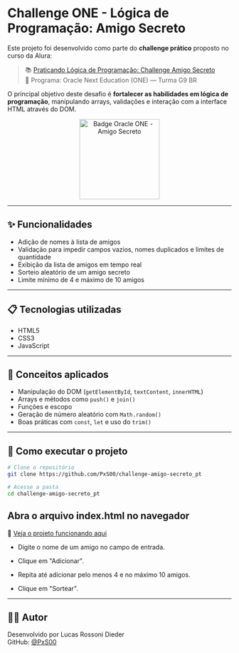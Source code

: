 # Challenge ONE - Lógica de Programação: Amigo Secreto

Este projeto foi desenvolvido como parte do **challenge prático** proposto no curso da Alura:

> 📚 [Praticando Lógica de Programação: Challenge Amigo Secreto](https://cursos.alura.com.br/course/logica-programacao-challenge-amigo-secreto)  
> 🚀 Programa: Oracle Next Education (ONE) — Turma G9 BR

O principal objetivo deste desafio é **fortalecer as habilidades em lógica de programação**, manipulando arrays, validações e interação com a interface HTML através do DOM.

<p align="center">
  <img src="https://cdn1.gnarususercontent.com.br/6/409216/ff043987-239b-4661-bdb1-7f4ca6092c48.png" width="180" alt="Badge Oracle ONE - Amigo Secreto">
</p>

---

## ✨ Funcionalidades

- Adição de nomes à lista de amigos
- Validação para impedir campos vazios, nomes duplicados e limites de quantidade
- Exibição da lista de amigos em tempo real
- Sorteio aleatório de um amigo secreto
- Limite mínimo de 4 e máximo de 10 amigos

---

## 📋 Tecnologias utilizadas

- HTML5  
- CSS3 
- JavaScript

---

## 🧠 Conceitos aplicados

- Manipulação do DOM (`getElementById`, `textContent`, `innerHTML`)
- Arrays e métodos como `push()` e `join()`
- Funções e escopo
- Geração de número aleatório com `Math.random()`
- Boas práticas com `const`, `let` e uso do `trim()`

---

## 📁 Como executar o projeto

```bash
# Clone o repositório
git clone https://github.com/PxS00/challenge-amigo-secreto_pt

# Acesse a pasta
cd challenge-amigo-secreto_pt
```

## Abra o arquivo index.html no navegador

🔗 [Veja o projeto funcionando aqui](https://pxs00.github.io/challenge-amigo-secreto_pt/)

- Digite o nome de um amigo no campo de entrada.

- Clique em "Adicionar".

- Repita até adicionar pelo menos 4 e no máximo 10 amigos.

- Clique em "Sortear".

---

## 👨‍💻 Autor

Desenvolvido por Lucas Rossoni Dieder  
GitHub: [@PxS00](https://github.com/PxS00)
